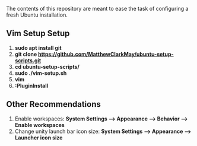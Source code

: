 The contents of this repository are meant to ease the task of configuring a fresh Ubuntu installation.

Vim Setup Setup
-------------------------------------------------------------------
1. **sudo apt install git**
2. **git clone https://github.com/MatthewClarkMay/ubuntu-setup-scripts.git**
3. **cd ubuntu-setup-scripts/**
4. **sudo ./vim-setup.sh**
5. **vim**
6. **:PluginInstall**

Other Recommendations
-------------------------------------------------------------------
1. Enable workspaces: **System Settings --> Appearance --> Behavior --> Enable workspaces**
2. Change unity launch bar icon size: **System Settings --> Appearance --> Launcher icon size**
